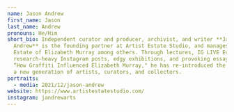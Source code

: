 ```yaml
---
name: Jason Andrew
first_name: Jason
last_name: Andrew
pronouns: He/Him
short_bio: Independent curator and producer, archivist, and writer **Jason
  Andrew** is the founding partner at Artist Estate Studio, and manages the
  Estate of Elizabeth Murray among others. Through lectures, IG LIVE Events,
  research-heavy Instagram posts, edgy exhibitions, and provoking essays like
  “How Graffiti Influenced Elizabeth Murray," he has re-introduced the artist to
  a new generation of artists, curators, and collectors.
portraits:
  - media: 2021/12/jason-andrew
website: https://www.artistestatestudio.com/
instagram: jandrewarts
---
```

